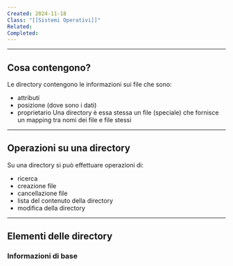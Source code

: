 ```yaml
---
Created: 2024-11-18
Class: "[[Sistemi Operativi]]"
Related: 
Completed:
---
```

---
## Cosa contengono?
Le directory contengono le informazioni sui file che sono:
- attributi
- posizione (dove sono i dati)
- proprietario
Una directory è essa stessa un file (speciale) che fornisce un mapping tra nomi dei file e file stessi

---
## Operazioni su una directory
Su una directory si può effettuare operazioni di:
- ricerca
- creazione file
- cancellazione file
- lista del contenuto della directory
- modifica della directory

---
## Elementi delle directory
### Informazioni di base
